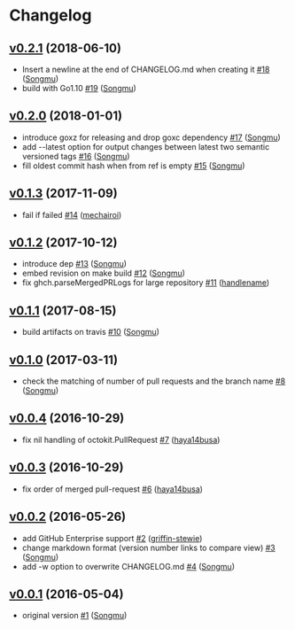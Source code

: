 # Changelog

## [v0.2.1](https://github.com/Songmu/ghch/compare/v0.2.0...v0.2.1) (2018-06-10)

* Insert a newline at the end of CHANGELOG.md when creating it [#18](https://github.com/Songmu/ghch/pull/18) ([Songmu](https://github.com/Songmu))
* build with Go1.10 [#19](https://github.com/Songmu/ghch/pull/19) ([Songmu](https://github.com/Songmu))

## [v0.2.0](https://github.com/Songmu/ghch/compare/v0.1.3...v0.2.0) (2018-01-01)

* introduce goxz for releasing and drop goxc dependency [#17](https://github.com/Songmu/ghch/pull/17) ([Songmu](https://github.com/Songmu))
* add --latest option for output changes between latest two semantic versioned tags [#16](https://github.com/Songmu/ghch/pull/16) ([Songmu](https://github.com/Songmu))
* fill oldest commit hash when from ref is empty [#15](https://github.com/Songmu/ghch/pull/15) ([Songmu](https://github.com/Songmu))

## [v0.1.3](https://github.com/Songmu/ghch/compare/v0.1.2...v0.1.3) (2017-11-09)

* fail if failed [#14](https://github.com/Songmu/ghch/pull/14) ([mechairoi](https://github.com/mechairoi))

## [v0.1.2](https://github.com/Songmu/ghch/compare/v0.1.1...v0.1.2) (2017-10-12)

* introduce dep [#13](https://github.com/Songmu/ghch/pull/13) ([Songmu](https://github.com/Songmu))
* embed revision on make build [#12](https://github.com/Songmu/ghch/pull/12) ([Songmu](https://github.com/Songmu))
* fix ghch.parseMergedPRLogs for large repository [#11](https://github.com/Songmu/ghch/pull/11) ([handlename](https://github.com/handlename))

## [v0.1.1](https://github.com/Songmu/ghch/compare/v0.1.0...v0.1.1) (2017-08-15)

* build artifacts on travis [#10](https://github.com/Songmu/ghch/pull/10) ([Songmu](https://github.com/Songmu))

## [v0.1.0](https://github.com/Songmu/ghch/compare/v0.0.4...v0.1.0) (2017-03-11)

* check the matching of number of pull requests and the branch name [#8](https://github.com/Songmu/ghch/pull/8) ([Songmu](https://github.com/Songmu))

## [v0.0.4](https://github.com/Songmu/ghch/compare/v0.0.3...v0.0.4) (2016-10-29)

* fix nil handling of octokit.PullRequest [#7](https://github.com/Songmu/ghch/pull/7) ([haya14busa](https://github.com/haya14busa))

## [v0.0.3](https://github.com/Songmu/ghch/compare/v0.0.2...v0.0.3) (2016-10-29)

* fix order of merged pull-request [#6](https://github.com/Songmu/ghch/pull/6) ([haya14busa](https://github.com/haya14busa))

## [v0.0.2](https://github.com/Songmu/ghch/compare/v0.0.1...v0.0.2) (2016-05-26)

* add GitHub Enterprise support [#2](https://github.com/Songmu/ghch/pull/2) ([griffin-stewie](https://github.com/griffin-stewie))
* change markdown format (version number links to compare view) [#3](https://github.com/Songmu/ghch/pull/3) ([Songmu](https://github.com/Songmu))
* add -w option to overwrite CHANGELOG.md [#4](https://github.com/Songmu/ghch/pull/4) ([Songmu](https://github.com/Songmu))

## [v0.0.1](https://github.com/Songmu/ghch/releases/tag/v0.0.1) (2016-05-04)

* original version [#1](https://github.com/Songmu/ghch/pull/1) ([Songmu](https://github.com/Songmu))
